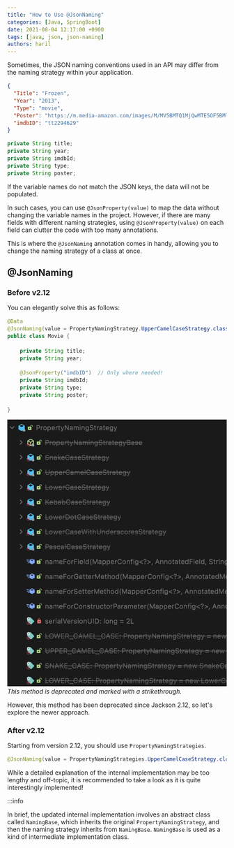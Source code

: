 ```yaml
---
title: "How to Use @JsonNaming"
categories: [Java, SpringBoot]
date: 2021-08-04 12:17:00 +0900
tags: [java, json, json-naming]
authors: haril
---
```


Sometimes, the JSON naming conventions used in an API may differ from the naming strategy within your application.

```json
{
  "Title": "Frozen",
  "Year": "2013",
  "Type": "movie",
  "Poster": "https://m.media-amazon.com/images/M/MV5BMTQ1MjQwMTE5OF5BMl5BanBnXkFtZTgwNjk3MTcyMDE@._V1_SX300.jpg",
  "imdbID": "tt2294629"
}
```

```java
private String title;
private String year;
private String imdbId;
private String type;
private String poster;
```

If the variable names do not match the JSON keys, the data will not be populated.

In such cases, you can use `@JsonProperty(value)` to map the data without changing the variable names in the project. However, if there are many fields with different naming strategies, using `@JsonProperty(value)` on each field can clutter the code with too many annotations.

This is where the `@JsonNaming` annotation comes in handy, allowing you to change the naming strategy of a class at once.

## @JsonNaming

### Before v2.12

You can elegantly solve this as follows:

```java
@Data
@JsonNaming(value = PropertyNamingStrategy.UpperCamelCaseStrategy.class)
public class Movie {

    private String title;
    private String year;

    @JsonProperty("imdbID")  // Only where needed!
    private String imdbId;
    private String type;
    private String poster;

}
```

![image](./jsonnaming1.webp)
_This method is deprecated and marked with a strikethrough._

However, this method has been deprecated since Jackson 2.12, so let's explore the newer approach.

### After v2.12

Starting from version 2.12, you should use `PropertyNamingStrategies`.

```java
@JsonNaming(value = PropertyNamingStrategies.UpperCamelCaseStrategy.class)
```

While a detailed explanation of the internal implementation may be too lengthy and off-topic, it is recommended to take a look as it is quite interestingly implemented!

:::info

In brief, the updated internal implementation involves an abstract class called `NamingBase`, which inherits the original `PropertyNamingStrategy`, and then the naming strategy inherits from `NamingBase`. `NamingBase` is used as a kind of intermediate implementation class.

